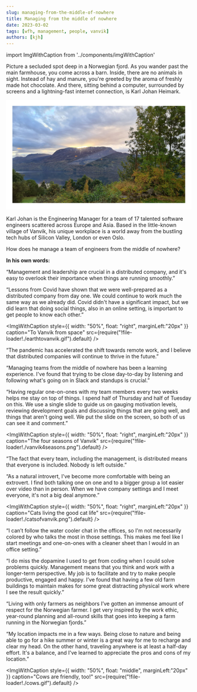 ```yaml
---
slug: managing-from-the-middle-of-nowhere
title: Managing from the middle of nowhere
date: 2023-03-02
tags: [wfh, management, people, vanvik]
authors: [kjh]
---
```


import ImgWithCaption from '../components/imgWithCaption'

Picture a secluded spot deep in a Norwegian fjord. As you wander past the main farmhouse, you come across a barn. Inside, there are no animals in sight. Instead of hay and manure, you're greeted by the aroma of freshly made hot chocolate. And there, sitting behind a computer, surrounded by screens and a lightning-fast internet connection, is Karl Johan Heimark.

![View from the office](./kjh-officeview.png)

<!--truncate-->

Karl Johan is the Engineering Manager for a team of 17 talented software engineers scattered across Europe and Asia. Based in the little-known village of Vanvik, his unique workplace is a world away from the bustling tech hubs of Silicon Valley, London or even Oslo.

How does he manage a team of engineers from the middle of nowhere? 

**In his own words:**

“Management and leadership are crucial in a distributed company, and it's easy to overlook their importance when things are running smoothly.”

“Lessons from Covid have shown that we were well-prepared as a distributed company from day one. We could continue to work much the same way as we already did. Covid didn't have a significant impact, but we did learn that doing social things, also in an online setting, is important to get people to know each other.”

<ImgWithCaption
  style={{
    width: "50%",
    float: "right",
    marginLeft:"20px"
  }}
  caption="To Vanvik from space"
  src={require("!file-loader!./earthtovanvik.gif").default}
  />

“The pandemic has accelerated the shift towards remote work, and I believe that distributed companies will continue to thrive in the future.”

“Managing teams from the middle of nowhere has been a learning experience. I've found that trying to be close day-to-day by listening and following what's going on in Slack and standups is crucial.”

“Having regular one-on-ones with my team members every two weeks helps me stay on top of things. I spend half of Thursday and half of Tuesday on this. We use a single slide to guide us on gauging motivation levels, reviewing development goals and discussing things that are going well, and things that aren't going well. We put the slide on the screen, so both of us can see it and comment.”

<ImgWithCaption
  style={{
    width: "50%",
    float: "right",
    marginLeft:"20px"
  }}
  caption="The four seasons of Vanvik"
  src={require("!file-loader!./vanvik4seasons.png").default}
  />

“The fact that every team, including the management, is distributed means that everyone is included. Nobody is left outside.”

“As a natural introvert, I've become more comfortable with being an extrovert. I find both talking one on one and to a bigger group a lot easier over video than in person. When we have company settings and I meet everyone, it's not a big deal anymore.”

<ImgWithCaption
  style={{
    width: "50%",
    float: "right",
    marginLeft:"20px"
  }}
  caption="Cats living the good cat life"
  src={require("!file-loader!./catsofvanvik.png").default}
  />

“I can’t follow the water cooler chat in the offices, so I'm not necessarily colored by who talks the most in those settings. This makes me feel like I start meetings and one-on-ones with a cleaner sheet than I would in an office setting.”

“I do miss the dopamine I used to get from coding when I could solve problems quickly. Management means that you think and work with a longer-term perspective. My job is to facilitate and try to make people productive, engaged and happy. I’ve found that having a few old farm buildings to maintain makes for some great distracting physical work where I see the result quickly.”

“Living with only farmers as neighbors I’ve gotten an immense amount of respect for the Norwegian farmer. I get very inspired by the work ethic, year-round planning and all-round skills that goes into keeping a farm running in the Norwegian fjords.”

“My location impacts me in a few ways. Being close to nature and being able to go for a hike summer or winter is a great way for me to recharge and clear my head. On the other hand, traveling anywhere is at least a half-day effort. It's a balance, and I've learned to appreciate the pros and cons of my location.”

<ImgWithCaption
  style={{
    width: "50%",
    float: "middle",
    marginLeft:"20px"
  }}
  caption="Cows are friendly, too!"
  src={require("!file-loader!./cows.gif").default}
  />

